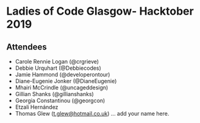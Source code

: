 # Ladies of Code Glasgow- Hacktober 2019 

## Attendees

* Carole Rennie Logan (@crgrieve)
* Debbie Urquhart (@Debbiecodes)
* Jamie Hammond (@developerontour)
* Diane-Eugenie Jonker (@DianeEugenie)
* Mhairi McCrindle (@uncageddesign)
* Gillian Shanks (@gillianshanks)
* Georgia Constantinou (@georgcon)
* Etzali Hernández
* Thomas Glew (t.glew@hotmail.co.uk)
... add your name here.
